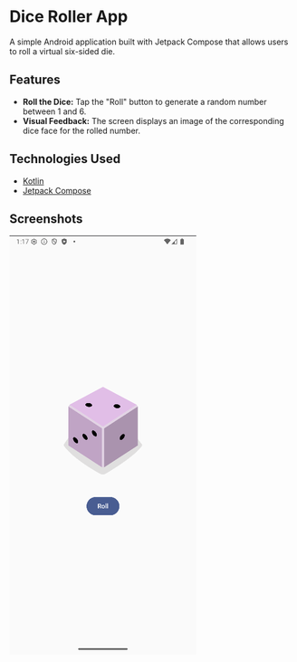 # Dice Roller App

A simple Android application built with Jetpack Compose that allows users to roll a virtual six-sided die.

## Features

*   **Roll the Dice:** Tap the "Roll" button to generate a random number between 1 and 6.
*   **Visual Feedback:** The screen displays an image of the corresponding dice face for the rolled number.

## Technologies Used

*   [Kotlin](https://kotlinlang.org/)
*   [Jetpack Compose](https://developer.android.com/jetpack/compose)

## Screenshots

![Dice Roller App Screenshot](screenshots/diceroller-screenshot.png)
